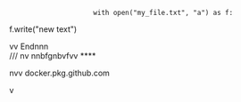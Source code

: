                          with open("my_file.txt", "a") as f:
   f.write("new text")

vv 
Endnnn  
/// 
    nv
  nnbfgnbvfvv ****       
                
                            
         
nvv   docker.pkg.github.com     
         
  v       
        
             
     
     
  
  
  
     
    
 
  

  
       
    
      
 
  
     
 

